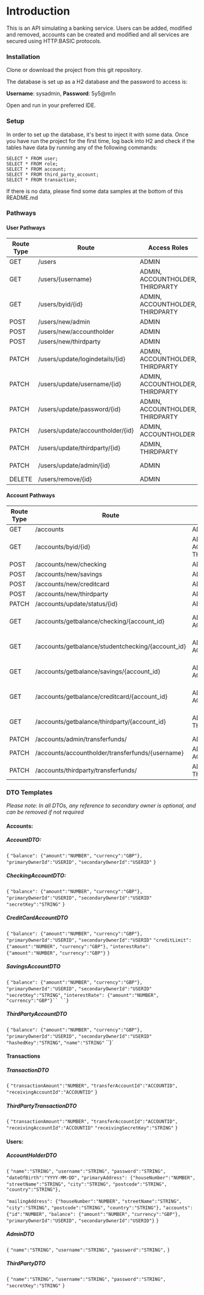 # Introduction

This is an API simulating a banking service. Users can be added, modified and removed, accounts can be created and modified and all services are secured using HTTP.BASIC protocols. 



### Installation

Clone or download the project from this git repository.

The database is set up as a H2 database and the password to access is:

**Username**: sysadmin, **Password**: 5y5@m1n

Open and run in your preferred IDE.



### Setup

In order to set up the database, it's best to inject it with some data. Once you have run the project for the first time, log back into H2 and check if the tables have data by running any of the following commands:

```
SELECT * FROM user;
SELECT * FROM role; 
SELECT * FROM account; 
SELECT * FROM third_party_account;
SELECT * FROM transaction;
```

If there is no data, please find some data samples at the bottom of this README.md



### Pathways

#### **User Pathways**

| Route Type | Route                            | Access Roles                     | Input Required                                       |
| ---------- | -------------------------------- | -------------------------------- | ---------------------------------------------------- |
| GET        | /users                           | ADMIN                            | NONE                                                 |
| GET        | /users/{username}                | ADMIN, ACCOUNTHOLDER, THIRDPARTY | String - Username                                    |
| GET        | /users/byid/{id}                 | ADMIN, ACCOUNTHOLDER, THIRDPARTY | Long - User ID                                       |
| POST       | /users/new/admin                 | ADMIN                            | UserDTO                                              |
| POST       | /users/new/accountholder         | ADMIN                            | UserDTO                                              |
| POST       | /users/new/thirdparty            | ADMIN                            | UserDTO                                              |
| PATCH      | /users/update/logindetails/{id}  | ADMIN, ACCOUNTHOLDER, THIRDPARTY | Long - User ID, String - Username, String - Password |
| PATCH      | /users/update/username/{id}      | ADMIN, ACCOUNTHOLDER, THIRDPARTY | Long - User Id, String - Username                    |
| PATCH      | /users/update/password/{id}      | ADMIN, ACCOUNTHOLDER, THIRDPARTY | Long - User Id, String - Password                    |
| PATCH      | /users/update/accountholder/{id} | ADMIN, ACCOUNTHOLDER             | Long - User ID, AccountHolderDTO                     |
| PATCH      | /users/update/thirdparty/{id}    | ADMIN, THIRDPARTY                | Long - User ID, ThirdPartyDTO                        |
| PATCH      | /users/update/admin/{id}         | ADMIN                            | Long - User ID, AdminDTO                             |
| DELETE     | /users/remove/{id}               | ADMIN                            | Long - User ID                                       |



#### **Account Pathways**

| Route Type | Route                                             | Access Roles                     | Input Required                                     |
| ---------- | ------------------------------------------------- | -------------------------------- | -------------------------------------------------- |
| GET        | /accounts                                         | ADMIN                            | NONE                                               |
| GET        | /accounts/byid/{id}                               | ADMIN, ACCOUNTHOLDER, THIRDPARTY | Long - Account ID                                  |
| POST       | /accounts/new/checking                            | ADMIN                            | CheckingAccountDTO                                 |
| POST       | /accounts/new/savings                             | ADMIN                            | SavingsAccountDTO                                  |
| POST       | /accounts/new/creditcard                          | ADMIN                            | CreditCardAccountDTO                               |
| POST       | /accounts/new/thirdparty                          | ADMIN                            | ThirdPartyAccountDTO                               |
| PATCH      | /accounts/update/status/{id}                      | ADMIN                            | Long - Account ID                                  |
| GET        | /accounts/getbalance/checking/{account_id}        | ADMIN, ACCOUNTHOLDER             | Long - Account ID, String - Account Owner Username |
| GET        | /accounts/getbalance/studentchecking/{account_id} | ADMIN, ACCOUNTHOLDER             | Long - Account ID, String - Account Owner Username |
| GET        | /accounts/getbalance/savings/{account_id}         | ADMIN, ACCOUNTHOLDER             | Long - Account ID, String - Account Owner Username |
| GET        | /accounts/getbalance/creditcard/{account_id}      | ADMIN, ACCOUNTHOLDER             | Long - Account ID, String - Account Owner Username |
| GET        | /accounts/getbalance/thirdparty/{account_id}      | ADMIN, THIRDPARTY                | Long - Account ID, String - Account Owner Username |
| PATCH      | /accounts/admin/transferfunds/                    | ADMIN                            | TransactionDTO                                     |
| PATCH      | /accounts/accountholder/transferfunds/{username}  | ADMIN, ACCOUNTHOLDER             | String - Username, TransactionDTO                  |
| PATCH      | /accounts/thirdparty/transferfunds/               | ADMIN, THIRDPARTY                | String - HashedKey, ThirdPartyTransactionDTO       |



### **DTO Templates**

*Please note: In all DTOs, any reference to secondary owner is optional, and can be removed if not required*

#### Accounts:

##### AccountDTO:

`{`
`"balance": {"amount":"NUMBER",`
					`"currency":"GBP"},`
`"primaryOwnerId":"USERID",`
`"secondaryOwnerId":"USERID"`
`}`

##### CheckingAccountDTO:

`{`
`"balance": {"amount":"NUMBER",`
					`"currency":"GBP"},`
`"primaryOwnerId":"USERID",`
`"secondaryOwnerId":"USERID"`
`"secretKey":"STRING"`
`}`

##### CreditCardAccountDTO

`{`
`"balance": {"amount":"NUMBER",`
					`"currency":"GBP"},`
`"primaryOwnerId":"USERID",`
`"secondaryOwnerId":"USERID"`
`"creditLimit": {"amount":"NUMBER",`
							`"currency":"GBP"},`
`"interestRate": {"amount":"NUMBER",`
							`"currency":"GBP"}`
`}`

##### SavingsAccountDTO

`{`
`"balance": {"amount":"NUMBER",`
					`"currency":"GBP"},`
`"primaryOwnerId":"USERID",`
`"secondaryOwnerId":"USERID"`
`"secretKey":"STRING"`,
`"interestRate": {"amount":"NUMBER",`
							`"currency":"GBP"}``
``}`

##### ThirdPartyAccountDTO

`{`
`"balance": {"amount":"NUMBER",`
					`"currency":"GBP"},`
`"primaryOwnerId":"USERID",`
`"secondaryOwnerId":"USERID"`
`"hashedKey":"STRING"`,
`"name":"STRING"`
``}`



#### Transactions

##### TransactionDTO

`{`
`"transactionAmount":"NUMBER",`
`"transferAccountId":"ACCOUNTID",`
`"receivingAccountId":"ACCOUNTID"`
`}`

##### ThirdPartyTransactionDTO

`{`
`"transactionAmount":"NUMBER",`
`"transferAccountId":"ACCOUNTID",`
`"receivingAccountId":"ACCOUNTID"`
`"receivingSecretKey":"STRING"`
`}`



#### Users:

##### AccountHolderDTO

`{`
`"name":"STRING",`
`"username":"STRING",`
`"password":"STRING",`
`"dateOfBirth":"YYYY-MM-DD",`
`"primaryAddress": {"houseNumber":"NUMBER",`
									`"streetName":"STRING",`
									`"city":"STRING",`
									`"postcode":"STRING",`
									`"country":"STRING"},`

`"mailingAddress": {"houseNumber":"NUMBER",`
									`"streetName":"STRING",`
									`"city":"STRING",`
									`"postcode":"STRING",`
									`"country":"STRING"},`
`"accounts": {"id":"NUMBER",`
					`"balance": {"amount":"NUMBER",`
					`"currency":"GBP"},`
					`"primaryOwnerId":"USERID",`
					`"secondaryOwnerId":"USERID"}`
`}`

##### AdminDTO

`{`
`"name":"STRING",`
`"username":"STRING",`
`"password":"STRING",`
`}`

##### ThirdPartyDTO

`{`
`"name":"STRING",`
`"username":"STRING",`
`"password":"STRING",`
`"secretKey":"STRING"`
`}`



